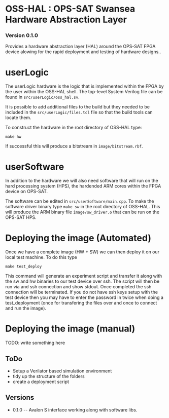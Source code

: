 # OSS-HAL : OPS-SAT Swansea Hardware Abstraction Layer 
### Version 0.1.0

Provides a hardware abstraction layer (HAL) around the OPS-SAT FPGA device alowing for the rapid deployment and testing of hardware designs..

# userLogic

The userLogic hardware is the logic that is implemented within the FPGA by the user within the OSS-HAL shell.
The top-level System Verilog file can be found in ``src/userLogic/oss_hal.sv``. 

It is possible to add additional files to the build but they needed to be included in the ``src/userLogic/files.tcl`` file so that the build tools can locate them.

To construct the hardware in the root directory of OSS-HAL type:
```
make hw
```

If successful this will produce a bitstream in ``image/bitstream.rbf``.

# userSoftware

In addition to the hardware we will also need software that will run on the hard processing system (HPS), the hardended ARM cores within the FPGA device on OPS-SAT.

The software can be edited in ``src/userSoftware/main.cpp``. To make the software driver binary type ``make sw`` in the root directory of OSS-HAL. This will produce the ARM binary file ``image/sw_driver.o`` that can be run on the OPS-SAT HPS. 

# Deploying the image (Automated)
Once we have a complete image (HW + SW) we can then deploy it on our local test machine.
To do this type 
```
make test_deploy
```
This command will generate an experiment script and transfer it along with the sw and hw binaries to our test device over ssh. The script will then be run via and ssh connection and show stdout. Once completed the ssh connection will be terminated. If you do not have ssh keys setup with the test device then you may have to enter the password in twice when doing a test_deployment (once for transfering the files over and once to connect and run the image). 

# Deploying the image (manual)
TODO: write something here

## ToDo

* Setup a Verilator based simulation environment
* tidy up the structure of the folders
* create a deployment script

## Versions
* 0.1.0 -- Avalon S interface working along with software libs.

